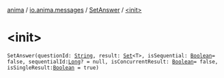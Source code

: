[anima](../../index.md) / [io.anima.messages](../index.md) / [SetAnswer](index.md) / [&lt;init&gt;](./-init-.md)

# &lt;init&gt;

`SetAnswer(questionId: `[`String`](https://kotlinlang.org/api/latest/jvm/stdlib/kotlin/-string/index.html)`, result: `[`Set`](https://kotlinlang.org/api/latest/jvm/stdlib/kotlin.collections/-set/index.html)`<T>, isSequential: `[`Boolean`](https://kotlinlang.org/api/latest/jvm/stdlib/kotlin/-boolean/index.html)` = false, sequentialId: `[`Long`](https://kotlinlang.org/api/latest/jvm/stdlib/kotlin/-long/index.html)`? = null, isConcurrentResult: `[`Boolean`](https://kotlinlang.org/api/latest/jvm/stdlib/kotlin/-boolean/index.html)` = false, isSingleResult: `[`Boolean`](https://kotlinlang.org/api/latest/jvm/stdlib/kotlin/-boolean/index.html)` = true)`